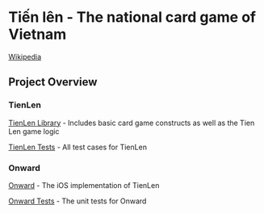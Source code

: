 # Tiến lên - The national card game of Vietnam

[Wikipedia](https://en.wikipedia.org/wiki/Tiến_lên)

## Project Overview

### TienLen

[TienLen Library](./TienLen/) - Includes basic card game constructs as well as the Tien Len game logic

[TienLen Tests](./TienLenTests/) - All test cases for TienLen

### Onward

[Onward](./Onward/) - The iOS implementation of TienLen

[Onward Tests](./OnwardTests/) - The unit tests for Onward
